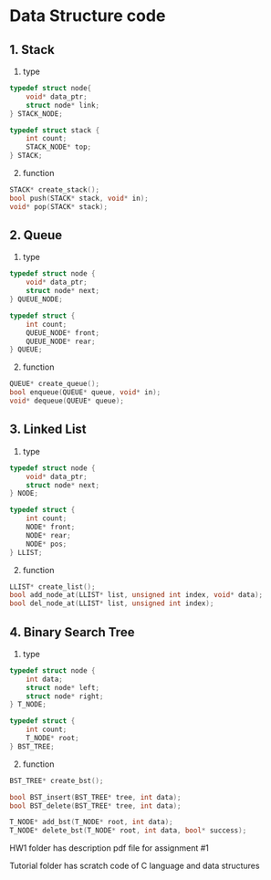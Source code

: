 # Data Structure code

## 1. Stack

1. type  
```C
typedef struct node{
    void* data_ptr;
    struct node* link;
} STACK_NODE;

typedef struct stack {
    int count;
    STACK_NODE* top;
} STACK;
```

2. function  
```C
STACK* create_stack();
bool push(STACK* stack, void* in);
void* pop(STACK* stack);
```

## 2. Queue
1. type  
```C
typedef struct node {
    void* data_ptr;
    struct node* next;
} QUEUE_NODE;

typedef struct {
    int count;
    QUEUE_NODE* front;
    QUEUE_NODE* rear;
} QUEUE;
```
2. function  
```C
QUEUE* create_queue();
bool enqueue(QUEUE* queue, void* in);
void* dequeue(QUEUE* queue);
```
## 3. Linked List
1. type
```C
typedef struct node {
    void* data_ptr;
    struct node* next;
} NODE;

typedef struct {
    int count;
    NODE* front;
    NODE* rear;
    NODE* pos;
} LLIST;
```
2. function  
```C
LLIST* create_list();
bool add_node_at(LLIST* list, unsigned int index, void* data);
bool del_node_at(LLIST* list, unsigned int index);
```
## 4. Binary Search Tree
1. type
```C
typedef struct node {
    int data;
    struct node* left;
    struct node* right;
} T_NODE;

typedef struct {
    int count;
    T_NODE* root;
} BST_TREE;
```
2. function  
```C
BST_TREE* create_bst();

bool BST_insert(BST_TREE* tree, int data);
bool BST_delete(BST_TREE* tree, int data);

T_NODE* add_bst(T_NODE* root, int data);
T_NODE* delete_bst(T_NODE* root, int data, bool* success);
```

HW1 folder has description pdf file for assignment #1

Tutorial folder has scratch code of C language and data structures